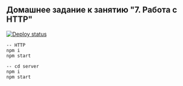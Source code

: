 ## Домашнее задание к занятию "7. Работа с HTTP"

[![Deploy status](https://ci.appveyor.com/api/projects/status/37mu1my8rqqc2f8g?svg=true)](https://ci.appveyor.com/project/OlgaIts/ahj-homework-7-http)


```shell
-- HTTP
npm i
npm start

-- cd server
npm i
npm start
```
